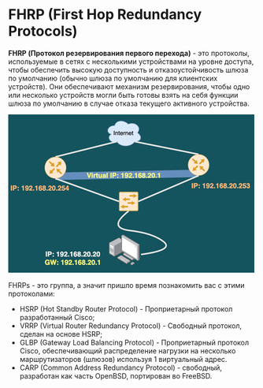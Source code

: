 # FHRP (First Hop Redundancy Protocols)

**FHRP (Протокол резервирования первого перехода)** - это протоколы, используемые в сетях с несколькими устройствами на уровне доступа, чтобы обеспечить высокую доступность и отказоустойчивость шлюза по умолчанию (обычно шлюза по умолчанию для клиентских устройств). Они обеспечивают механизм резервирования, чтобы одно или несколько устройств могли быть готовы взять на себя функции шлюза по умолчанию в случае отказа текущего активного устройства.

![Название скриншота 0](https://github.com/mistermedved01/study/blob/master/%D0%9E%D1%82%D0%BA%D0%B0%D0%B7%D0%BE%D1%83%D1%81%D1%82%D0%BE%D0%B9%D1%87%D0%B8%D0%B2%D0%BE%D1%81%D1%82%D1%8C_(Fault%20Tolerance)/01-Disaster_Recovery_FHRP_Keepalived/img/FHRP_01.jpg)


FHRPs - это группа, а значит пришло время познакомить вас с этими протоколами:
- HSRP (Hot Standby Router Protocol) - Проприетарный протокол разработанный Cisco;
- VRRP (Virtual Router Redundancy Protocol) - Свободный протокол, сделан на основе HSRP;
- GLBP (Gateway Load Balancing Protocol) - Проприетарный протокол Cisco, обеспечивающий распределение нагрузки на несколько маршрутизаторов (шлюзов) используя 1 виртуальный адрес.
- CARP (Common Address Redundancy Protocol) - свободный, разработан как часть OpenBSD, портирован во FreeBSD.


